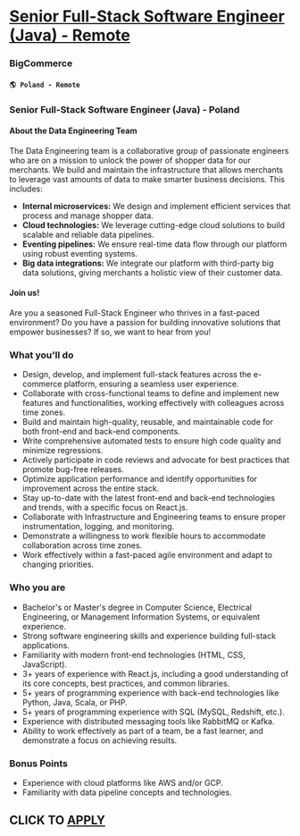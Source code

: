 # [Senior Full-Stack Software Engineer (Java) - Remote](https://www.remotewlb.com/apply/senior-full-stack-software-engineer-java-remote)  
### BigCommerce  
#### `🌎 Poland - Remote`  

### Senior Full-Stack Software Engineer (Java) - Poland

#### ****About the Data Engineering Team****

The Data Engineering team is a collaborative group of passionate engineers who are on a mission to unlock the power of shopper data for our merchants. We build and maintain the infrastructure that allows merchants to leverage vast amounts of data to make smarter business decisions. This includes:

  * ****Internal microservices:**** We design and implement efficient services that process and manage shopper data.
  * ****Cloud technologies:**** We leverage cutting-edge cloud solutions to build scalable and reliable data pipelines.
  * ****Eventing pipelines:**** We ensure real-time data flow through our platform using robust eventing systems.
  * ****Big data integrations:**** We integrate our platform with third-party big data solutions, giving merchants a holistic view of their customer data.

#### ****Join us!****

Are you a seasoned Full-Stack Engineer who thrives in a fast-paced environment? Do you have a passion for building innovative solutions that empower businesses? If so, we want to hear from you!

### ****What you'll do****

  * Design, develop, and implement full-stack features across the e-commerce platform, ensuring a seamless user experience.
  * Collaborate with cross-functional teams to define and implement new features and functionalities, working effectively with colleagues across time zones.
  * Build and maintain high-quality, reusable, and maintainable code for both front-end and back-end components.
  * Write comprehensive automated tests to ensure high code quality and minimize regressions.
  * Actively participate in code reviews and advocate for best practices that promote bug-free releases.
  * Optimize application performance and identify opportunities for improvement across the entire stack.
  * Stay up-to-date with the latest front-end and back-end technologies and trends, with a specific focus on React.js.
  * Collaborate with Infrastructure and Engineering teams to ensure proper instrumentation, logging, and monitoring.
  * Demonstrate a willingness to work flexible hours to accommodate collaboration across time zones.
  * Work effectively within a fast-paced agile environment and adapt to changing priorities.

### ****Who you are****

  * Bachelor's or Master's degree in Computer Science, Electrical Engineering, or Management Information Systems, or equivalent experience.
  * Strong software engineering skills and experience building full-stack applications.
  * Familiarity with modern front-end technologies (HTML, CSS, JavaScript).
  * 3+ years of experience with React.js, including a good understanding of its core concepts, best practices, and common libraries.
  * 5+ years of programming experience with back-end technologies like Python, Java, Scala, or PHP.
  * 5+ years of programming experience with SQL (MySQL, Redshift, etc.).
  * Experience with distributed messaging tools like RabbitMQ or Kafka.
  * Ability to work effectively as part of a team, be a fast learner, and demonstrate a focus on achieving results.

### ****Bonus Points****

  * Experience with cloud platforms like AWS and/or GCP.
  * Familiarity with data pipeline concepts and technologies.

  
## CLICK TO [APPLY](https://www.remotewlb.com/apply/senior-full-stack-software-engineer-java-remote)

